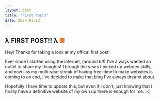 ```yaml
---
layout: post
title: "First Post!"
date: 2024-01-23
---
```



## λ FIRST POST!! λ <a href="/feed.xml"><img src="/assets/images/rss_ani.gif"></a>


Hey! Thanks for taking a look at my offical first post!

Ever since I started using the internet, (around 6!!) I've always wanted an outlet to share my thoughts! 
Through the years I picked up webdev skills, and now- as my multi-year streak of having free-time to make websites is coming to an end, I've decided to make that blog I've always dreamt about.
<!--ex-->

Hopefully I have time to update this, but even if I don't, just knowing that i finally have a definitive website of my own up there is enough for me. :<)
